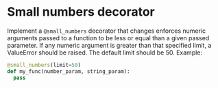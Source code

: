 # Small numbers decorator

Implement a `@small_numbers` decorator that changes enforces numeric arguments passed to a function to be less or equal than a given passed parameter. If any numeric argument is greater than that specified limit, a ValueError should be raised. The default limit should be 50. Example:

```python
@small_numbers(limit=50)
def my_func(number_param, string_param):
  pass
```
